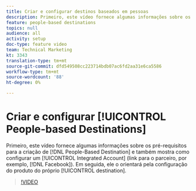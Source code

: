 ```yaml
---
title: Criar e configurar destinos baseados em pessoas
description: Primeiro, este vídeo fornece algumas informações sobre os pré-requisitos para a criação do Destino Baseado em Pessoas e também mostra como configurar uma Conta Integrada (link para o parceiro, por exemplo, Facebook). Em seguida, ele o orientará pela configuração do produto do destino propriamente dito.
feature: people-based destinations
topics: null
audience: all
activity: setup
doc-type: feature video
team: Technical Marketing
kt: 3343
translation-type: tm+mt
source-git-commit: dfd549508cc223714bdb07ac6fd2aa31e6ca5586
workflow-type: tm+mt
source-wordcount: '88'
ht-degree: 0%

---
```



# Criar e configurar [!UICONTROL People-based Destinations]

Primeiro, este vídeo fornece algumas informações sobre os pré-requisitos para a criação de [!DNL People-Based Destination] e também mostra como configurar um [!UICONTROL Integrated Account] (link para o parceiro, por exemplo, [!DNL Facebook]). Em seguida, ele o orientará pela configuração do produto do próprio [!UICONTROL destination].

>[!VIDEO](https://video.tv.adobe.com/v/28955/?quality=12)
